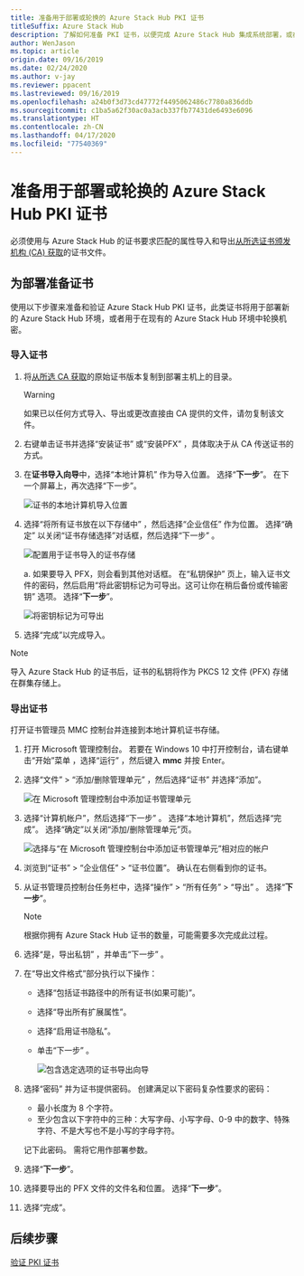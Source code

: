 ```yaml
---
title: 准备用于部署或轮换的 Azure Stack Hub PKI 证书
titleSuffix: Azure Stack Hub
description: 了解如何准备 PKI 证书，以便完成 Azure Stack Hub 集成系统部署，或在现有 Azure Stack Hub 环境中轮换机密。
author: WenJason
ms.topic: article
origin.date: 09/16/2019
ms.date: 02/24/2020
ms.author: v-jay
ms.reviewer: ppacent
ms.lastreviewed: 09/16/2019
ms.openlocfilehash: a24b0f3d73cd47772f4495062486c7780a836ddb
ms.sourcegitcommit: c1ba5a62f30ac0a3acb337fb77431de6493e6096
ms.translationtype: HT
ms.contentlocale: zh-CN
ms.lasthandoff: 04/17/2020
ms.locfileid: "77540369"
---
```

# <a name="prepare-azure-stack-hub-pki-certificates-for-deployment-or-rotation"></a>准备用于部署或轮换的 Azure Stack Hub PKI 证书

必须使用与 Azure Stack Hub 的证书要求匹配的属性导入和导出[从所选证书颁发机构 (CA) 获取](azure-stack-get-pki-certs.md)的证书文件。

## <a name="prepare-certificates-for-deployment"></a>为部署准备证书

使用以下步骤来准备和验证 Azure Stack Hub PKI 证书，此类证书将用于部署新的 Azure Stack Hub 环境，或者用于在现有的 Azure Stack Hub 环境中轮换机密。

### <a name="import-the-certificate"></a>导入证书

1. 将[从所选 CA 获取](azure-stack-get-pki-certs.md)的原始证书版本复制到部署主机上的目录。 
   > [!WARNING]
   > 如果已以任何方式导入、导出或更改直接由 CA 提供的文件，请勿复制该文件。

1. 右键单击证书并选择“安装证书”  或“安装PFX”  ，具体取决于从 CA 传送证书的方式。

1. 在**证书导入向导**中，选择“本地计算机”  作为导入位置。 选择“**下一步**”。 在下一个屏幕上，再次选择“下一步”。

    ![证书的本地计算机导入位置](./media/prepare-pki-certs/1.png)

1. 选择“将所有证书放在以下存储中”  ，然后选择“企业信任”  作为位置。 选择“确定”  以关闭“证书存储选择”对话框，然后选择“下一步”  。

   ![配置用于证书导入的证书存储](./media/prepare-pki-certs/3.png)

   a. 如果要导入 PFX，则会看到其他对话框。 在“私钥保护”  页上，输入证书文件的密码，然后启用“将此密钥标记为可导出。这可让你在稍后备份或传输密钥”  选项。 选择“**下一步**”。

   ![将密钥标记为可导出](./media/prepare-pki-certs/2.png)

1. 选择“完成”以完成导入。 

> [!NOTE]
> 导入 Azure Stack Hub 的证书后，证书的私钥将作为 PKCS 12 文件 (PFX) 存储在群集存储上。

### <a name="export-the-certificate"></a>导出证书

打开证书管理员 MMC 控制台并连接到本地计算机证书存储。

1. 打开 Microsoft 管理控制台。 若要在 Windows 10 中打开控制台，请右键单击“开始”菜单  ，选择“运行”  ，然后键入 **mmc** 并按 Enter。

2. 选择“文件”   > “添加/删除管理单元”  ，然后选择“证书”  并选择“添加”。 

    ![在 Microsoft 管理控制台中添加证书管理单元](./media/prepare-pki-certs/mmc-2.png)

3. 选择“计算机帐户”，然后选择“下一步”   。 选择“本地计算机”，然后选择“完成”。   选择“确定”以关闭“添加/删除管理单元”页。 

    ![选择与“在 Microsoft 管理控制台中添加证书管理单元”相对应的帐户](./media/prepare-pki-certs/mmc-3.png)

4. 浏览到“证书”   >   “企业信任” >   “证书位置”。 确认在右侧看到你的证书。

5. 从证书管理员控制台任务栏中，选择“操作”   > “所有任务”   > “导出”  。 选择“**下一步**”。

   > [!NOTE]
   > 根据你拥有 Azure Stack Hub 证书的数量，可能需要多次完成此过程。

6. 选择“是，导出私钥”  ，并单击“下一步”  。

7. 在“导出文件格式”部分执行以下操作：
    
   - 选择“包括证书路径中的所有证书(如果可能)”。   
   - 选择“导出所有扩展属性”。   
   - 选择“启用证书隐私”。   
   - 单击“下一步”  。  
    
     ![包含选定选项的证书导出向导](./media/prepare-pki-certs/azure-stack-save-cert.png)

8. 选择“密码”  并为证书提供密码。 创建满足以下密码复杂性要求的密码：

    * 最小长度为 8 个字符。
    * 至少包含以下字符中的三种：大写字母、小写字母、0-9 中的数字、特殊字符、不是大写也不是小写的字母字符。

    记下此密码。 需将它用作部署参数。

9. 选择“**下一步**”。

10. 选择要导出的 PFX 文件的文件名和位置。 选择“**下一步**”。

11. 选择“完成”。 

## <a name="next-steps"></a>后续步骤

[验证 PKI 证书](azure-stack-validate-pki-certs.md)
